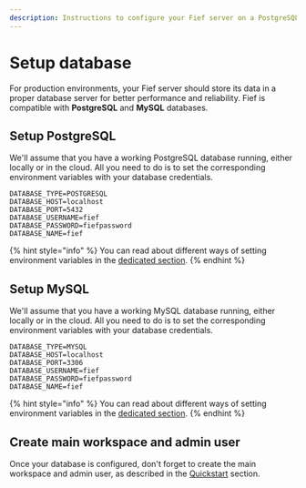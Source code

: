```yaml
---
description: Instructions to configure your Fief server on a PostgreSQL or MySQL database.
---
```


# Setup database

For production environments, your Fief server should store its data in a proper database server for better performance and reliability. Fief is compatible with **PostgreSQL** and **MySQL** databases.

## Setup PostgreSQL

We'll assume that you have a working PostgreSQL database running, either locally or in the cloud. All you need to do is to set the corresponding environment variables with your database credentials.

```systemd
DATABASE_TYPE=POSTGRESQL
DATABASE_HOST=localhost
DATABASE_PORT=5432
DATABASE_USERNAME=fief
DATABASE_PASSWORD=fiefpassword
DATABASE_NAME=fief
```

{% hint style="info" %}
You can read about different ways of setting environment variables in the [dedicated section](environment-variables.md#set-environment-variables).
{% endhint %}

## Setup MySQL

We'll assume that you have a working MySQL database running, either locally or in the cloud. All you need to do is to set the corresponding environment variables with your database credentials.

```systemd
DATABASE_TYPE=MYSQL
DATABASE_HOST=localhost
DATABASE_PORT=3306
DATABASE_USERNAME=fief
DATABASE_PASSWORD=fiefpassword
DATABASE_NAME=fief
```

{% hint style="info" %}
You can read about different ways of setting environment variables in the [dedicated section](environment-variables.md#set-environment-variables).
{% endhint %}

## Create main workspace and admin user

Once your database is configured, don't forget to create the main workspace and admin user, as described in the [Quickstart](quickstart.md) section.
